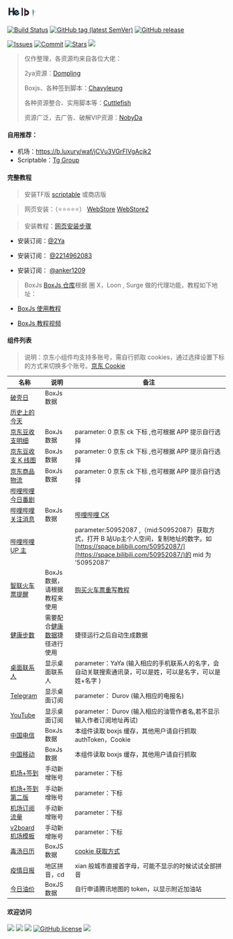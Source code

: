## <img src="https://raw.githubusercontent.com/Nan-nx/Nan-nx/main/hello.gif" width="65px">  

[![Build Status](https://github.com/Nan-nx/Scriptable/actions/workflows/build.yml/badge.svg)](https://github.com/Nan-nx/Scriptable/actions)
[![GitHub tag (latest SemVer)](https://img.shields.io/github/tag/Nan-nx/Scriptable.svg)](https://github.com/Nan-nx/Scriptable/tags)
[![GitHub release](https://img.shields.io/github/release/Nan-nx/Scriptable.svg)](https://github.com/Nan-nx/Scriptable/releases)

[![Issues](https://img.shields.io/github/issues/Nan-nx/Scriptable)](https://github.com/Nan-nx/Scriptable/issues)
[![Commit](https://img.shields.io/github/commit-activity/m/Nan-nx/Scriptable?label=commits)](https://github.com/Nan-nx/Scriptable/commits/master)
[![Stars](https://img.shields.io/github/stars/Nan-nx/Scriptable)](https://github.com/Nan-nx/Scriptable/stargazers)
![](https://visitor-badge.glitch.me/badge?page_id=Nan-nx)

> 仅作整理，各资源均来自各位大佬：
> 
> 2ya资源：[Dompling](https://github.com/dompling) 
> 
> Boxjs、各种签到脚本：[Chavyleung](https://github.com/chavyleung)
> 
> 各种资源整合、实用脚本等：[Cuttlefish](https://github.com/ddgksf2013/Cuttlefish)
> 
> 资源广泛，去广告、破解VIP资源：[NobyDa](https://github.com/NobyDa/Script)

#### 自用推荐：
* 机场：https://b.luxury/waf/jCVu3VGrFlVgAcjk2
* Scriptable：[Tg Group](https://t.me/Scriptable_JS)

#### 完整教程

> 安装TF版 [scriptable](https://testflight.apple.com/join/uN1vTqxk)
> 或商店版

> 网页安装：（⭐️⭐️⭐️⭐️⭐️）
> [WebStore](https://scriptablejs.gitee.io/store/#/)
> [WebStore2](https://dompling.github.io/store/#/)

> 安装教程：[网页安装步骤](https://t.me/Scriptable_JS/101536)

- 安装订阅：<a href="https://raw.githubusercontent.com/dompling/Scriptable/master/install.json" download="2214962083.js">@2Ya</a>

- 安装订阅： <a href="https://raw.githubusercontent.com/2214962083/ios-scriptable-tsx/master/%E6%89%93%E5%8C%85%E5%A5%BD%E7%9A%84%E6%88%90%E5%93%81/install.json" download="2214962083.js">@2214962083</a>

- 安装订阅： <a href="https://raw.githubusercontent.com/anker1209/Scriptable/main/install.json" download="anker1209.js">@anker1209</a>
   

> BoxJs [BoxJs 仓库](https://github.com/chavyleung/scripts/)根据 圈 X，Loon , Surge 做的代理功能，教程如下地址：

- [BoxJs 使用教程](https://chavyleung.gitbook.io/boxjs/)

- [BoxJs 教程视频](https://youtu.be/eIpBrRxiy0w)

#### 组件列表

> 说明：京东小组件均支持多账号，需自行抓取 cookies，通过选择设置下标的方式来切换多个账号。[京东 Cookie](https://raw.githubusercontent.com/dompling/Script/master/jd/JD_extra_cookie.js)

| 名称                          | 说明       | 备注                                                                                            |
| ----------------------------- | ---------- | --------------------------------------------------------------------------------------------------- |
| [破壳日](Scripts/Birthday.js)            | BoxJs 数据 |                                                                                                     |
| [历史上的今天](Scripts/HistoryToday.js) |            |                                                                                                     |
| [京东豆收支明细](Scripts/JDDou.js)    | BoxJs 数据 | parameter: 0 京东 ck 下标 ,也可根据 APP 提示自行选择                                                |
| [京东豆收支 K 线图](Scripts/JDDouK.js) | BoxJs 数据 | parameter: 0 京东 ck 下标 ,也可根据 APP 提示自行选择                                                |
| [京东商品物流](Scripts/JDWuLiu.js)      | BoxJs 数据 | parameter: 0 京东 ck 下标 ,也可根据 APP 提示自行选择                                                |
| [哔哩哔哩今日番剧](Scripts/BiliBili.js)  |            |                                                                                                     |
| [哔哩哔哩关注消息](Scripts/BiliBiliWatch.js)  | BoxJs 数据 | [哔哩哔哩 CK](https://raw.githubusercontent.com/dompling/Script/master/BiliBili/bilibili.cookie.js) |
| [哔哩哔哩 UP 主](Scripts/BiliBiliUp.js)  |  | parameter:50952087 ,（mid:50952087）获取方式，打开 B 站Up主个人空间，复制地址的数字。如[https://space.bilibili.com/50952087/](https://space.bilibili.com/50952087/)的 mid 为 '50952087' |
| [智联火车票提醒](Scripts/ZXTrains.js)  | BoxJs 数据，请根据教程来使用   |  [购买火车票重写教程](https://raw.githubusercontent.com/dompling/Script/master/ZXTrians/ZXTrains.js)   |
| [健康步数](Scripts/Health.js)  | 需要配合[健康数据](https://www.icloud.com/shortcuts/beb65db5ea0a474abe7ff080410b9ddf)捷径进行使用 |  捷径运行之后自动生成数据 |
| [桌面联系人](Scripts/Contact.js)            | 显示桌面联系人 |  parameter：YaYa   (输入相应的手机联系人的名字，会自动关联搜索通讯录，可以是姓，可以是名字，可以是姓+名字 )                                                                                                  |
| [Telegram](Scripts/Telegram.js)            | 显示桌面订阅 |  parameter： Durov  (输入相应的电报名)                                                                                                  |
| [YouTube](Scripts/YouTube.js)            | 显示桌面订阅 |  parameter： Durov  (输入相应的油管作者名,若不显示输入作者订阅地址再试)                                                                                                  |
| [中国电信](Scripts/ChinaTelecom.js)            | BoxJs 数据 |  本组件读取 boxjs 缓存，其他用户请自行抓取 authToken，Cookie                                                                                            |
| [中国移动](Scripts/ChinaMobile.js)            | BoxJs 数据 |   本组件读取 boxjs 缓存，其他用户请自行抓取 |
| [机场+签到](Scripts/VpnBoard.js)            | 手动新增账号 |  parameter：下标                                                                                          |
| [机场+签到 第二版](Scripts/VPNBoardPress.js)            | 手动新增账号 |  parameter：下标                                                                                          |
| [机场订阅流量](Scripts/VPNSubscription.js)            | 手动新增账号 |  parameter：下标                                                                                          |
| [v2board机场模板](Scripts/VPNV2Bord.js)            | 手动新增账号 |  parameter：下标                                                                                          |
| [毒汤日历](Scripts/PoisonCalendar.js)            | BoxJS数据 |[cookie 获取方式](https://raw.githubusercontent.com/dompling/Script/master/DJT/djt.cookie.js)  |
| [疫情日报](https://raw.githubusercontent.com/dompling/scriptableTsx/master/scripts/COVID-19.js)            | 地区拼音，cd|xian 般城市直接首字母，可能不显示的时候试试全部拼音  |
| [今日油价](https://raw.githubusercontent.com/dompling/scriptableTsx/master/scripts/TodayOilPrice.js)            | BoxJS数据 | 自行申请腾讯地图的 token，以显示附近加油站 |



#### 欢迎访问

<a href="https://github.com/Nan-nx/En"><img src='https://img.shields.io/badge/Quan_X-v2.0-brown'/></a> 
<a href="https://github.com/Nan-nx/Scriptable"><img src='https://img.shields.io/badge/Scriptable-v1.0-orange'/></a>
<a href="https://github.com/Nan-nx/Book"><img src='https://img.shields.io/badge/Book-v3.0-red'/></a> 
[![GitHub license](https://img.shields.io/github/license/Nan-nx/Scriptable.svg)](https://github.com/Nan-nx/Scriptable/blob/master/LICENSE) 
<a href="https://t.me/Nan_nx"><img src='https://img.shields.io/badge/By-Nan--nx-green'/></a>
 

